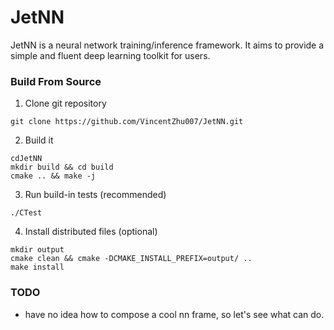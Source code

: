 # JetNN
JetNN is a neural network training/inference framework. It aims to provide a simple and fluent deep learning toolkit for users.

### Build From Source

1. Clone git repository

```shell
git clone https://github.com/VincentZhu007/JetNN.git
```

2. Build it

```shell
cdJetNN
mkdir build && cd build
cmake .. && make -j
```

3. Run build-in tests (recommended)

```shell
./CTest
```

4. Install distributed files (optional)

```shell
mkdir output
cmake clean && cmake -DCMAKE_INSTALL_PREFIX=output/ ..
make install
```

### TODO
 - have no idea how to compose a cool nn frame, so let's see what can do.

